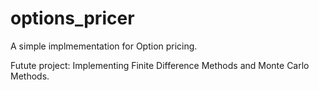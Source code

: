 # options_pricer

A simple implmementation for Option pricing. 

Futute project: Implementing Finite Difference Methods and Monte Carlo Methods.
